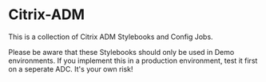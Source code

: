 # Citrix-ADM
This is a collection of Citrix ADM Stylebooks and Config Jobs.

Please be aware that these Stylebooks should only be used in Demo environments. If you implement this in a production environment, test it first on a seperate ADC. It's your own risk!
